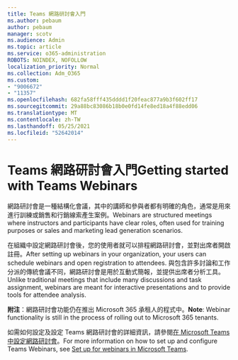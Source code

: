 ```yaml
---
title: Teams 網路研討會入門
ms.author: pebaum
author: pebaum
manager: scotv
ms.audience: Admin
ms.topic: article
ms.service: o365-administration
ROBOTS: NOINDEX, NOFOLLOW
localization_priority: Normal
ms.collection: Adm_O365
ms.custom:
- "9006672"
- "11357"
ms.openlocfilehash: 682fa58fff435dddd1f20feac877a9b3f602ff17
ms.sourcegitcommit: 29a88bc83086b18b0e0fd14fe8ed18a4f88edd06
ms.translationtype: MT
ms.contentlocale: zh-TW
ms.lasthandoff: 05/25/2021
ms.locfileid: "52642014"
---
```

# <a name="getting-started-with-teams-webinars"></a><span data-ttu-id="6a020-102">Teams 網路研討會入門</span><span class="sxs-lookup"><span data-stu-id="6a020-102">Getting started with Teams Webinars</span></span>

<span data-ttu-id="6a020-103">網路研討會是一種結構化會議，其中的講師和參與者都有明確的角色，通常是用來進行訓練或銷售和行銷線索產生案例。</span><span class="sxs-lookup"><span data-stu-id="6a020-103">Webinars are structured meetings where instructors and participants have clear roles, often used for training purposes or sales and marketing lead generation scenarios.</span></span>

<span data-ttu-id="6a020-104">在組織中設定網路研討會後，您的使用者就可以排程網路研討會，並對出席者開啟註冊。</span><span class="sxs-lookup"><span data-stu-id="6a020-104">After setting up webinars in your organization, your users can schedule webinars and open registration to attendees.</span></span> <span data-ttu-id="6a020-105">與包含許多討論和工作分派的傳統會議不同，網路研討會是用於互動式簡報，並提供出席者分析工具。</span><span class="sxs-lookup"><span data-stu-id="6a020-105">Unlike traditional meetings that include many discussions and task assignment, webinars are meant for interactive presentations and to provide tools for attendee analysis.</span></span>

<span data-ttu-id="6a020-106">**附注**：網路研討會功能仍在推出 Microsoft 365 承租人的程式中。</span><span class="sxs-lookup"><span data-stu-id="6a020-106">**Note**: Webinar functionality is still in the process of rolling out to Microsoft 365 tenants.</span></span> 

<span data-ttu-id="6a020-107">如需如何設定及設定 Teams 網路研討會的詳細資訊，請參閱[在 Microsoft Teams 中設定網路研討會](/microsoftteams/set-up-webinars)。</span><span class="sxs-lookup"><span data-stu-id="6a020-107">For more information on how to set up and configure Teams Webinars, see [Set up for webinars in Microsoft Teams](/microsoftteams/set-up-webinars).</span></span>
